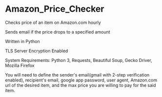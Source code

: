 # Amazon_Price_Checker
Checks price of an item on Amazon.com hourly

Sends email if the price drops to a specified amount

Written in Python

TLS Server Encryption Enabled

System Requirements: Python 3, Requests, Beautiful Soup, Gecko Driver, Mozilla Firefox

You will need to define the sender's email(gmail with 2-step verification enabled), recipient's email, google app password, user agent, Amazon.com url of the desired item, and the max price you are willing to pay for the said item.
